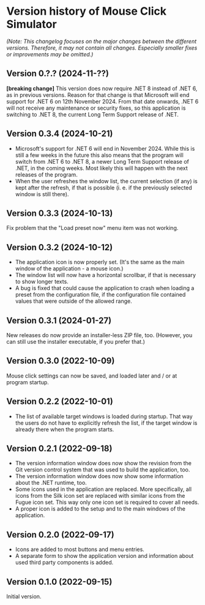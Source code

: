 # Version history of Mouse Click Simulator

_(Note: This changelog focuses on the major changes between the different
versions. Therefore, it may not contain all changes. Especially smaller fixes or
improvements may be omitted.)_

## Version 0.?.? (2024-11-??)

__[breaking change]__
This version does now require .NET 8 instead of .NET 6, as in previous versions.
Reason for that change is that Microsoft will end support for .NET 6 on
12th November 2024. From that date onwards, .NET 6 will not receive any
maintenance or security fixes, so this application is switching to .NET 8, the
current Long Term Support release of .NET.

## Version 0.3.4 (2024-10-21)

* Microsoft's support for .NET 6 will end in November 2024. While this is still
  a few weeks in the future this also means that the program will switch from
  .NET 6 to .NET 8, a newer Long Term Support release of .NET, in the coming
  weeks. Most likely this will happen with the next releases of the program.
* When the user refreshes the window list, the current selection (if any) is
  kept after the refresh, if that is possible (i. e. if the previously selected
  window is still there).

## Version 0.3.3 (2024-10-13)

Fix problem that the "Load preset now" menu item was not working.

## Version 0.3.2 (2024-10-12)

* The application icon is now properly set. (It's the same as the main window of
  the application - a mouse icon.)
* The window list will now have a horizontal scrollbar, if that is necessary to
  show longer texts.
* A bug is fixed that could cause the application to crash when loading a preset
  from the configuration file, if the configuration file contained values that
  were outside of the allowed range.

## Version 0.3.1 (2024-01-27)

New releases do now provide an installer-less ZIP file, too.
(However, you can still use the installer executable, if you prefer that.)

## Version 0.3.0 (2022-10-09)

Mouse click settings can now be saved, and loaded later and / or at program
startup.

## Version 0.2.2 (2022-10-01)

* The list of available target windows is loaded during startup. That way the
  users do not have to explicitly refresh the list, if the target window is
  already there when the program starts.

## Version 0.2.1 (2022-09-18)

* The version information window does now show the revision from the Git version
  control system that was used to build the application, too.
* The version information window does now show some information about the .NET
  runtime, too.
* Some icons used in the application are replaced. More specifically, all icons
  from the Silk icon set are replaced with similar icons from the Fugue icon
  set. This way only one icon set is required to cover all needs.
* A proper icon is added to the setup and to the main windows of the
  application.

## Version 0.2.0 (2022-09-17)

* Icons are added to most buttons and menu entries.
* A separate form to show the application version and information about used
  third party components is added.

## Version 0.1.0 (2022-09-15)

Initial version.
